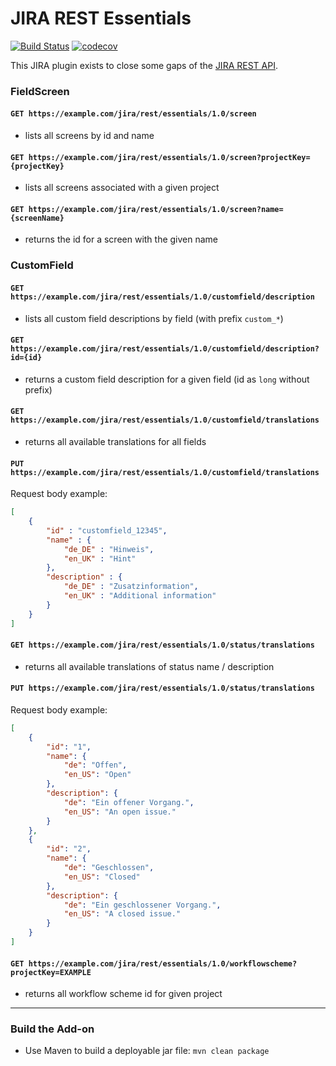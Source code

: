 # JIRA REST Essentials

[![Build Status](https://travis-ci.org/JensPiegsa/jira-rest-essentials.svg?branch=master)](https://travis-ci.org/JensPiegsa/jira-rest-essentials)
[![codecov](https://codecov.io/gh/JensPiegsa/jira-rest-essentials/branch/master/graph/badge.svg)](https://codecov.io/gh/JensPiegsa/jira-rest-essentials)

This JIRA plugin exists to close some gaps of the [JIRA REST API](https://docs.atlassian.com/jira/REST/ondemand/). 

### FieldScreen

#### `GET https://example.com/jira/rest/essentials/1.0/screen`

* lists all screens by id and name

#### `GET https://example.com/jira/rest/essentials/1.0/screen?projectKey={projectKey}`

* lists all screens associated with a given project

#### `GET https://example.com/jira/rest/essentials/1.0/screen?name={screenName}`

* returns the id for a screen with the given name

### CustomField

#### `GET https://example.com/jira/rest/essentials/1.0/customfield/description`

* lists all custom field descriptions by field (with prefix `custom_*`)

#### `GET https://example.com/jira/rest/essentials/1.0/customfield/description?id={id}`

* returns a custom field description for a given field (id as `long` without prefix)

#### `GET https://example.com/jira/rest/essentials/1.0/customfield/translations`

* returns all available translations for all fields

#### `PUT https://example.com/jira/rest/essentials/1.0/customfield/translations`

Request body example:

```json
[
    {
        "id" : "customfield_12345",
        "name" : {
            "de_DE" : "Hinweis",
            "en_UK" : "Hint"
        },
        "description" : {
            "de_DE" : "Zusatzinformation",
            "en_UK" : "Additional information"
        }
    }
]
```


#### `GET https://example.com/jira/rest/essentials/1.0/status/translations`

* returns all available translations of status name / description

#### `PUT https://example.com/jira/rest/essentials/1.0/status/translations`

Request body example:

```json
[
    {
        "id": "1",
        "name": {
            "de": "Offen",
            "en_US": "Open"
        },
        "description": {
            "de": "Ein offener Vorgang.",
            "en_US": "An open issue."
        }
    },
    {
        "id": "2",
        "name": {
            "de": "Geschlossen",
            "en_US": "Closed"
        },
        "description": {
            "de": "Ein geschlossener Vorgang.",
            "en_US": "A closed issue."
        }
    }
]
```

#### `GET https://example.com/jira/rest/essentials/1.0/workflowscheme?projectKey=EXAMPLE`

* returns all workflow scheme id for given project

---

### Build the Add-on ###

* Use Maven to build a deployable jar file: `mvn clean package`